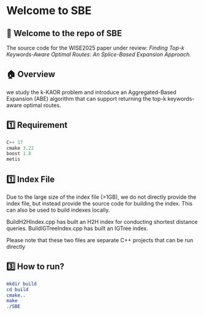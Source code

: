 # Welcome to SBE

## 🚀 Welcome to the repo of SBE

The source code for the WISE2025 paper under review: *Finding Top-k Keywords-Aware Optimal Routes: An Splice-Based Expansion Approach.*

## 🏠 Overview  

we study the k-KAOR problem and introduce an Aggregated-Based Expansion (ABE) algorithm that can support returning the top-k keywords-aware optimal routes.

## 1️⃣ Requirement

```C++
C++ 17
cmake 3.22
boost 1.8
metis 
```

## 1️⃣ Index File

Due to the large size of the index file (>1GB), we do not directly provide the index file, but instead provide the source code for building the index. This can also be used to build indexes locally.

BuildH2HIndex.cpp has built an H2H index for conducting shortest distance queries.
BuildIGTreeIndex.cpp has built an IGTree index.

Please note that these two files are separate C++ projects that can be run directly

##  3️⃣ How to run?

```cmake
mkdir build
cd build
cmake..
make
./SBE
```

